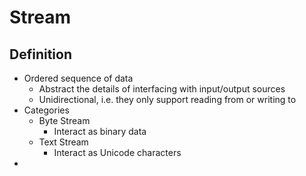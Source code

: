# Stream

## Definition

- Ordered sequence of data
  - Abstract the details of interfacing with input/output sources
  - Unidirectional, i.e. they only support reading from or writing to
- Categories
  - Byte Stream
    - Interact as binary data
  - Text Stream
    - Interact as Unicode characters
- 